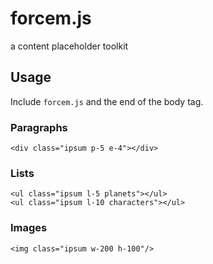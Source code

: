 forcem.js
=========

a content placeholder toolkit

## Usage

Include `forcem.js` and the end of the body tag.
	<script src="forcem.js" type="text/javascript"></script>
	<script>
		forcem();
	</script>

### Paragraphs
	<div class="ipsum p-5 e-4"></div>

### Lists
	<ul class="ipsum l-5 planets"></ul>
	<ul class="ipsum l-10 characters"></ul>

### Images
	<img class="ipsum w-200 h-100"/>
